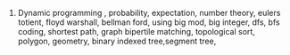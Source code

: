 1. Dynamic programming , probability, expectation, number theory, eulers totient, floyd warshall, bellman ford,
using big mod, big integer, dfs, bfs coding, shortest path, graph bipertile matching, topological sort, polygon, geometry,
binary indexed tree,segment tree, 
